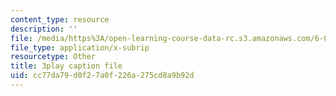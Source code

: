 ```yaml
---
content_type: resource
description: ''
file: /media/https%3A/open-learning-course-data-rc.s3.amazonaws.com/6-046j-introduction-to-algorithms-sma-5503-fall-2005/cc77da79d0f27a0f226a275cd8a9b92d_V5hZoJ6uK-s.srt
file_type: application/x-subrip
resourcetype: Other
title: 3play caption file
uid: cc77da79-d0f2-7a0f-226a-275cd8a9b92d
---
```

